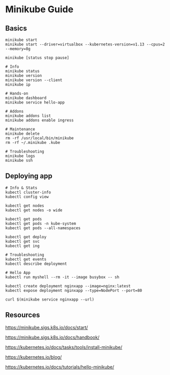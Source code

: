 # Minikube Guide

## Basics
```shell
minikube start
minikube start --driver=virtualbox --kubernetes-version=v1.13 --cpus=2 --memory=8g

minikube [status stop pause]

# Info
minikube status
minikube version
minikube version --client
minikube ip

# Hands-on
minikube dashboard
minikube service hello-app

# Addons
minikube addons list
minikube addons enable ingress

# Maintenance
minikube delete
rm -rf /usr/local/bin/minikube
rm -rf ~/.minikube .kube

# Troubleshooting
minikube logs
minikube ssh
```

## Deploying app 
```shell
# Info & Stats
kubectl cluster-info
kubectl config view

kubectl get nodes
kubectl get nodes -o wide

kubectl get pods
kubectl get pods -n kube-system
kubectl get pods --all-namespaces

kubectl get deploy
kubectl get svc
kubectl get ing

# Troubleshooting
kubectl get events
kubectl describe deployment

# Hello App
kubectl run myshell --rm -it --image busybox -- sh

kubectl create deployment nginxapp --image=nginx:latest
kubectl expose deployment nginxapp --type=NodePort --port=80

curl $(minikube service nginxapp --url)
```

## Resources
https://minikube.sigs.k8s.io/docs/start/

https://minikube.sigs.k8s.io/docs/handbook/

https://kubernetes.io/docs/tasks/tools/install-minikube/

https://kubernetes.io/blog/

https://kubernetes.io/docs/tutorials/hello-minikube/
